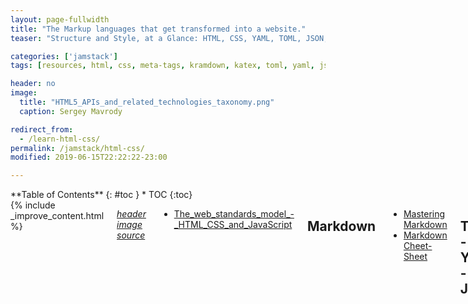 ```yaml
---
layout: page-fullwidth
title: "The Markup languages that get transformed into a website."
teaser: "Structure and Style, at a Glance: HTML, CSS, YAML, TOML, JSON, Kramdown."

categories: ['jamstack']
tags: [resources, html, css, meta-tags, kramdown, katex, toml, yaml, json, fundamentals]

header: no
image:
  title: "HTML5_APIs_and_related_technologies_taxonomy.png"
  caption: Sergey Mavrody

redirect_from:
  - /learn-html-css/
permalink: /jamstack/html-css/
modified: 2019-06-15T22:22:22-23:00

---
```

<div class="row">
<div class="medium-4 medium-push-8 columns" markdown="1">
<div class="panel radius" markdown="1">
**Table of Contents**
{: #toc }
*  TOC
{:toc}
</div>
</div><!-- /.medium-4.columns -->


<div class="medium-8 medium-pull-4 columns" markdown="1">
{% include _improve_content.html %}

[*header image source*](http://commons.wikimedia.org/wiki/File:HTML5_APIs_and_related_technologies_taxonomy_and_status.svg)


* [The_web_standards_model_-_HTML_CSS_and_JavaScript](https://www.w3.org/wiki/The_web_standards_model_-_HTML_CSS_and_JavaScript)

## Markdown

* [Mastering Markdown](https://guides.github.com/features/mastering-markdown/)
* [Markdown Cheet-Sheet](https://github.com/adam-p/markdown-here/wiki/Markdown-Cheatsheet)

## TOML - YAML - JSON

Just this for now, will get deeper with structured data, later on.

* [github.com/toml-lang/toml](https://github.com/toml-lang/toml)
* [yaml.org](http://yaml.org/)
* [json.org](https://www.json.org/)


## HTML

* [htmldog.com - HTML5 Beginner Tutorials](https://htmldog.com/guides/html/beginner/)
* [Learn web development - developer.mozilla.org](https://developer.mozilla.org/en-US/docs/Learn)
* [Learn Enough HTML to be Dangerous](https://www.learnenough.com/html-tutorial)


### Color 

* [HTML Color Chart](https://htmlcolorcodes.com/color-chart/)
* [Paletton](http://paletton.com/)
* [Color Hexa](https://www.colorhexa.com/)
* [Colors](http://clrs.cc/)
* [Color Tool](https://material.io/tools/color/#!/?view.left=0&view.right=0&primary.color=455A64)

### Unicode

* [Miscellaneous-Symbols-and-Pictographs](https://unicode-table.com/en/#miscellaneous-symbols-and-pictographs)

### Meta Tags

* [The Head - Metadata in HTML](https://developer.mozilla.org/en-US/docs/Learn/HTML/Introduction_to_HTML/The_head_metadata_in_HTML)
* [https://metatags.io](https://metatags.io)
* [https://www.heymeta.com/](https://www.heymeta.com/)
* [Viewport and Media Queries](https://docs.google.com/presentation/d/1rmxwWa9P6_xHqonmh5ONXRS-jPc5XKbnv99Rjkhe04s/present?slide=id.i0)


## CSS

* [rtable](https://dbushell.com/2016/03/04/css-only-responsive-tables/)
* [htmldog.com - CSS Beginner-Advanced Tutorials](https://htmldog.com/guides/css/)
* [Learn Enough CSS and Layout to be Dangerous](https://www.learnenough.com/css-and-layout-tutorial)

### Bootstrap

Bootstrap is a small responsive css framework that minimizes the effort required to deal with all that by hand. You could use it when building from the ground up, or with a simple theme that doesn't have much styling... just starting to learn about this.

* [Boostrap](https://getbootstrap.com)
* [Introduction to Bootstrap for Absolute Beginners](https://www.ostraining.com/blog/webdesign/introduction-to-bootstrap-for-absolute-beginner/)
* [Boostrap Starter Template](https://getbootstrap.com/docs/4.3/getting-started/introduction/#starter-template)

<iframe width="560" height="315" src="https://www.youtube-nocookie.com/embed/WpzT-pTImyo" frameborder="0" allow="accelerometer; autoplay; encrypted-media; gyroscope; picture-in-picture" allowfullscreen></iframe>

## Related Markup and Interpreters

* [katex](https://khan.github.io/KaTeX/)

## Kramdown

* [kramdown.gettalong.org](https://kramdown.gettalong.org/)
* [Kramdown - Syntax](https://kramdown.gettalong.org/syntax.html)
* [Kramdown - QuickRef Guide](https://kramdown.gettalong.org/quickref.html)


## Related Posts

* [Learn HTML CSS and Associated Markup Languages](https://web-work.tools/learn-html-css/)
* [Content Creation](https://web-work.tools/content-creation/)
* [GitHub Pages Extended Resources](https://web-work.tools/github-pages-extended-resources/)
* [Static Site Generators](https://web-work.tools/static-site-generators/)
* [Migrating from Jekyll HPSTR to Hugo HPSTR theme](https://web-work.tools/migrate-jekyll-hpstr-hugo/)
* [Command Line - Git - SSH - BASH](https://web-work.tools/command-line-git-ssh/)

</div>
